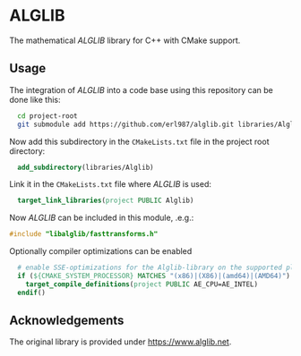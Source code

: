 # ALGLIB
The mathematical *ALGLIB* library for C++ with CMake support.

## Usage

The integration of *ALGLIB* into a code base using this repository can be done like this:


```bash
  cd project-root
  git submodule add https://github.com/erl987/alglib.git libraries/Alglib
```


Now add this subdirectory in the `CMakeLists.txt` file in the project root directory:

```CMake
  add_subdirectory(libraries/Alglib)
```

Link it in the `CMakeLists.txt` file where *ALGLIB* is used:

```CMake
  target_link_libraries(project PUBLIC Alglib) 
```

Now *ALGLIB* can be included in this module, .e.g.:

```cpp
#include "libalglib/fasttransforms.h"
```


Optionally compiler optimizations can be enabled

```CMake
  # enable SSE-optimizations for the Alglib-library on the supported platforms
  if (${CMAKE_SYSTEM_PROCESSOR} MATCHES "(x86)|(X86)|(amd64)|(AMD64)")
    target_compile_definitions(project PUBLIC AE_CPU=AE_INTEL)
  endif()
```

## Acknowledgements

The original library is provided under https://www.alglib.net.
